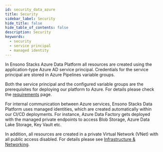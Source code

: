 ```yaml
---
id: security_data_azure
title: Security
sidebar_label: Security
hide_title: false
hide_table_of_contents: false
description: Security
keywords:
  - security
  - service principal
  - managed identity
---
```


In Ensono Stacks Azure Data Platform all resources are created using the application-type Azure AD service
principal. Credentials for the service principal are stored in Azure Pipelines variable groups.

Both the service principal and the configured variable groups are the prerequisites for deploying
our platform to Azure. For details please check the [requirements](../requirements_data_azure.md) page.

For internal communication between Azure services, Ensono Stacks Data Platform uses managed identities,
which are created automatically within our CI/CD deployments. For instance, Azure Data Factory
gets deployed with the managed private endpoints to access Blob Storage, Azure Data Lake Storage,
Key Vault etc.

In addition, all resources are created in a private Virtual Network (VNet) with all public access
disabled. For details please see [Infrastructure & Networking](./infrastructure_data_azure.md).
